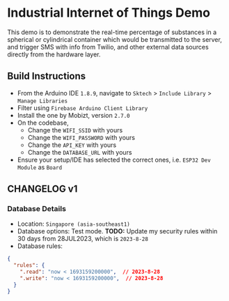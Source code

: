 # Industrial Internet of Things Demo

This demo is to demonstrate the real-time percentage of substances in a spherical or cylindrical container which would be transmitted to the server, and trigger SMS with info from Twilio, and other external data sources directly from the hardware layer.

## Build Instructions 

- From the Arduino IDE `1.8.9`, navigate to `Sktech` > `Include Library` > `Manage Libraries`
- Filter using `Firebase Arduino Client Library`
- Install the one by Mobizt, version `2.7.0`
- On the codebase,
  - Change the `WIFI_SSID` with yours
  - Change the `WIFI_PASSWORD` with yours
  - Change the `API_KEY` with yours
  - Change the `DATABASE_URL` with yours
- Ensure your setup/IDE has selected the correct ones, i.e. `ESP32 Dev Module` as `Board`

## CHANGELOG v1 

### Database Details
- Location: `Singapore (asia-southeast1)`
- Database options: Test mode. **TODO:** Update my security rules within 30 days from 28JUL2023, which is `2023-8-28`
- Database rules:

```json
{
  "rules": {
    ".read": "now < 1693159200000",  // 2023-8-28
    ".write": "now < 1693159200000",  // 2023-8-28
  }
}
```


